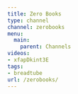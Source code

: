 ```yaml
---
title: Zero Books
type: channel
channel: zerobooks
menu:
  main:
    parent: Channels
videos:
- xfapDkint3E
tags:
- breadtube
url: /zerobooks/
---
```

